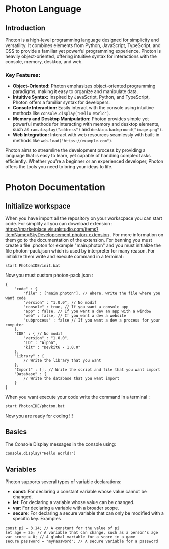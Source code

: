 # Photon Language 

## Introduction 

Photon is a high-level programming language designed for simplicity and versatility. It combines elements from Python, JavaScript, TypeScript, and CSS to provide a familiar yet powerful programming experience. Photon is heavily object-oriented, offering intuitive syntax for interactions with the console, memory, desktop, and web.

### Key Features:
- **Object-Oriented:** Photon emphasizes object-oriented programming paradigms, making it easy to organize and manipulate data.
- **Intuitive Syntax:** Inspired by JavaScript, Python, and TypeScript, Photon offers a familiar syntax for developers.
- **Console Interaction:** Easily interact with the console using intuitive methods like `console.display("Hello World")`.
- **Memory and Desktop Manipulation:** Photon provides simple yet powerful methods for interacting with memory and desktop elements, such as `ram.display("address")` and `desktop.background("image.png")`.
- **Web Integration:** Interact with web resources seamlessly with built-in methods like `web.load("https://example.com")`.

Photon aims to streamline the development process by providing a language that is easy to learn, yet capable of handling complex tasks efficiently. Whether you're a beginner or an experienced developer, Photon offers the tools you need to bring your ideas to life.

# Photon Documentation

## Initialize workspace
When you have import all the repository on your workscpace you can start code. For simplify all you can download extension : https://marketplace.visualstudio.com/items?itemName=SkyDeveloppement.photon-extension .
For more information on them go to the documentation of the extension.
For benning you must create a file .photon for example "main.photon" and you must initialize the file photon-pack.json which is used by interpreter for many reason. For initialize them write and execute command in a terminal : 
```
start PhotonIDE/init.bat
```
Now you must custom photon-pack.json :
```
{
    "code" : {
        "file" : ["main.photon"], // Where, write the file where you want code
        "version" : "1.0.0", // No modif
        "console" : true, // If you want a console app
        "app" : false, // If you want a dev an app with a window
        "web" : false, // If you want a dev a website
        "subprocess" : false // If you want a dev a process for your computer
    },
    "IDE" : { // No modif
        "version" : "1.0.0", 
        "ID" : "Alpha",
        "kit" : "Devkit6 - 1.0.0"
    },
    "Library" : {
        // Write the library that you want
    },
    "Import" : [], // Write the script and file that you want import
    "Database" : {
        // Write the database that you want import
    }
}
```
When you want execute your code write the command in a terminal :
```
start PhotonIDE/photon.bat
```

Now you are ready for coding !!!

## Basics
The Console
Display messages in the console using:
```
console.display("Hello World!")
```
## Variables
Photon supports several types of variable declarations:

- **const**: For declaring a constant variable whose value cannot be changed.
- **let**: For declaring a variable whose value can be changed.
- **var**: For declaring a variable with a broader scope.
- **secure**: For declaring a secure variable that can only be modified with a specific key.
Examples
```
const pi = 3.14; // A constant for the value of pi
let age = 25; // A variable that can change, such as a person's age
var score = 0; // A global variable for a score in a game
secure password = "myPassword"; // A secure variable for a password
```
